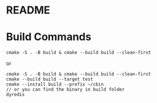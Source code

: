README
====

# Build Commands

```
cmake -S . -B build & cmake --build build --clean-first
```
or
```
cmake -S . -B build & cmake --build build --clean-first
cmake --build build --target test
cmake --install build --prefix ~/cbin
// or you can find the binary in build folder
dyredis
```